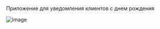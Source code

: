 Приложение для уведомления клиентов с днем рождения

![image](https://user-images.githubusercontent.com/24390296/157316469-e474a4e5-603c-4771-bc68-7a2d85f08d4c.png)
